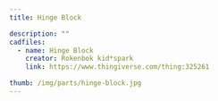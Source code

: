 ```yaml
---
title: Hinge Block

description: ""
cadfiles:
  - name: Hinge Block
    creator: Rokenbok kid*spark
    link: https://www.thingiverse.com/thing:325261

thumb: /img/parts/hinge-block.jpg
---
```

